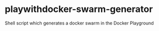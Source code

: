 # playwithdocker-swarm-generator
Shell script which generates a docker swarm in the Docker Playground
